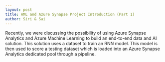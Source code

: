 ```yaml
---
layout: post
title: AML and Azure Synapse Project Introduction (Part 1)
author: Siri & Sai
---
```


Recently, we were discussing the possibility of using Azure Synapse Analytics and Azure Machine Learning to build an end-to-end data and AI solution. This solution uses a dataset to train an RNN model. This model is then used to score a testing dataset which is loaded into an Azure Synapse Analytics dedicated pool through a pipeline. 